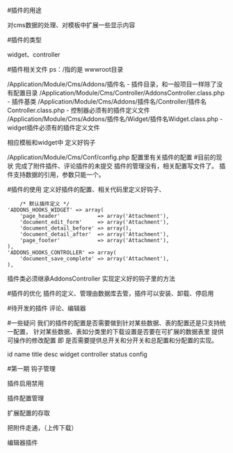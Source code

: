 #插件的用途

对cms数据的处理、对模板中扩展一些显示内容

#插件的类型

widget、controller

#插件相关文件
ps：/指的是 wwwroot目录

/Application/Module/Cms/Addons/插件名  - 插件目录，和一般项目一样除了没有配置目录
/Application/Module/Cms/Controller/AddonsController.class.php - 插件基类
/Application/Module/Cms/Addons/插件名/Controller/插件名Controller.class.php  - 控制器必须有的插件定义文件
/Application/Module/Cms/Addons/插件名/Widget/插件名Widget.class.php  - widget插件必须有的插件定义文件

相应模板和widget中 定义好钩子

/Application/Module/Cms/Conf/config.php 配置里有关插件的配置
#目前的现状
完成了附件插件、评论插件的未提交
插件的管理没有，相关配置写文件了。
插件支持数据的引用，参数只能一个。

#插件的使用
定义好插件的配置、相关代码里定义好钩子、

		/* 默认插件定义 */
    'ADDONS_HOOKS_WIDGET' => array(
        'page_header'            => array('Attachment'),
        'document_edit_form'     => array('Attachment'),
        'document_detail_before' => array(),
        'document_detail_after'  => array('Attachment'),
        'page_footer'            => array('Attachment'),
    ),
    'ADDONS_HOOKS_CONTROLLER' => array(
        'document_save_complete' => array('Attachment'),
    ),


插件类必须继承AddonsController 实现定义好的钩子里的方法

#插件的优化
插件的定义、管理由数据库去管，插件可以安装、卸载、停启用

#待开发的插件
评论、编辑器

#一些疑问
我们的插件的配置是否需要做到针对某些数据、表的配置还是只支持统一配置，
针对某些数据、表如分类里的下载设置是否要在可扩展的数据表里 提供可操作的修改配置
即 是否需要提供总开关和分开关和总配置和分配置的实现。



id name title desc widget controller status config

#第一期
钩子管理

插件启用禁用

插件配置管理

扩展配置的存取

把附件走通，（上传下载）

编辑器插件
